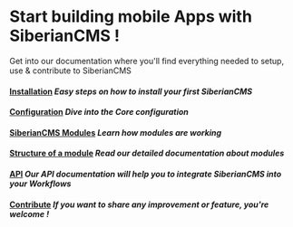 # Start building mobile Apps with SiberianCMS !


Get into our documentation where you'll find everything needed to setup, use & contribute to SiberianCMS

#### [Installation](documentation#installation) *Easy steps on how to install your first SiberianCMS*

#### [Configuration](documentation#configuration) *Dive into the Core configuration*

#### [SiberianCMS Modules](module) *Learn how modules are working*

#### [Structure of a module](module#structure) *Read our detailed documentation about modules*

#### [API](api) *Our API documentation will help you to integrate SiberianCMS into your Workflows*

#### [Contribute](contribute) *If you want to share any improvement or feature, you're welcome !*